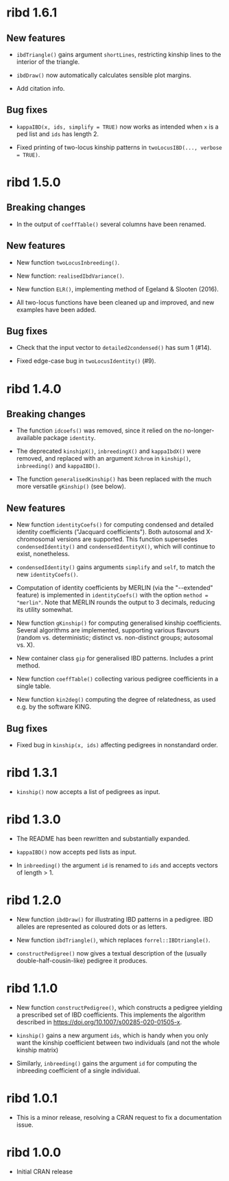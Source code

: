 # ribd 1.6.1

## New features

* `ibdTriangle()` gains argument `shortLines`, restricting kinship lines to the interior of the triangle.

* `ibdDraw()` now automatically calculates sensible plot margins.

* Add citation info.


## Bug fixes

* `kappaIBD(x, ids, simplify = TRUE)` now works as intended when `x` is a ped list and `ids` has length 2.

* Fixed printing of two-locus kinship patterns in `twoLocusIBD(..., verbose = TRUE)`.


# ribd 1.5.0

## Breaking changes

* In the output of `coeffTable()` several columns have been renamed.

## New features

* New function `twoLocusInbreeding()`.

* New function: `realisedIbdVariance()`.

* New function `ELR()`, implementing method of Egeland & Slooten (2016).

* All two-locus functions have been cleaned up and improved, and new examples have been added.

## Bug fixes

* Check that the input vector to `detailed2condensed()` has sum 1 (#14).

* Fixed edge-case bug in `twoLocusIdentity()` (#9).


# ribd 1.4.0

## Breaking changes

* The function `idcoefs()` was removed, since it relied on the no-longer-available package `identity`.

* The deprecated `kinshipX()`, `inbreedingX()` and `kappaIbdX()` were removed, and replaced with an argument `Xchrom` in `kinship()`, `inbreeding()` and `kappaIBD()`.

* The function `generalisedKinship()` has been replaced with the much more versatile `gKinship()` (see below). 

## New features

* New function `identityCoefs()` for computing condensed and detailed identity coefficients ("Jacquard coefficients"). Both autosomal and X-chromosomal versions are supported. This function supersedes `condensedIdentity()` and `condensedIdentityX()`, which will continue to exist, nonetheless. 

* `condensedIdentity()` gains arguments `simplify` and `self`, to match the new `identityCoefs()`.

* Computation of identity coefficients by MERLIN (via the "--extended" feature) is implemented in `identityCoefs()` with the option  `method = "merlin"`. Note that MERLIN rounds the output to 3 decimals, reducing its utility somewhat.

* New function `gKinship()` for computing generalised kinship coefficients. Several algorithms are implemented, supporting various flavours (random vs. deterministic; distinct vs. non-distinct groups; autosomal vs. X).

* New container class `gip` for generalised IBD patterns. Includes a print method.

* New function `coeffTable()` collecting various pedigree coefficients in a single table.

* New function `kin2deg()` computing the degree of relatedness, as used e.g. by the software KING.

## Bug fixes
* Fixed bug in `kinship(x, ids)` affecting pedigrees in nonstandard order.


# ribd 1.3.1

* `kinship()` now accepts a list of pedigrees as input.


# ribd 1.3.0

* The README has been rewritten and substantially expanded.

* `kappaIBD()` now accepts ped lists as input.

* In `inbreeding()` the argument `id` is renamed to `ids` and accepts vectors of length > 1.


# ribd 1.2.0

* New function `ibdDraw()` for illustrating IBD patterns in a pedigree. IBD alleles are represented as coloured dots or as letters.

* New function `ibdTriangle()`, which replaces `forrel::IBDtriangle()`.

* `constructPedigree()` now gives a textual description of the (usually double-half-cousin-like) pedigree it produces.


# ribd 1.1.0

* New function `constructPedigree()`, which constructs a pedigree yielding a prescribed set of IBD coefficients. This implements the algorithm described in https://doi.org/10.1007/s00285-020-01505-x.  

* `kinship()` gains a new argument `ids`, which is handy when you only want the kinship coefficient between two individuals (and not the whole kinship matrix)

* Similarly, `inbreeding()` gains the argument `id` for computing the inbreeding coefficient of a single individual.


# ribd 1.0.1

* This is a minor release, resolving a CRAN request to fix a documentation issue.

# ribd 1.0.0

* Initial CRAN release
